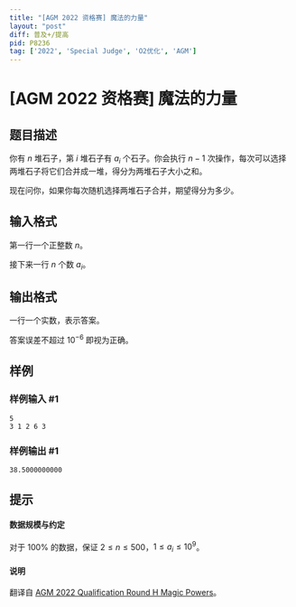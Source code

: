 ```yaml
---
title: "[AGM 2022 资格赛] 魔法的力量"
layout: "post"
diff: 普及+/提高
pid: P8236
tag: ['2022', 'Special Judge', 'O2优化', 'AGM']
---
```

# [AGM 2022 资格赛] 魔法的力量
## 题目描述

你有 $n$ 堆石子，第 $i$ 堆石子有 $a_i$ 个石子。你会执行 $n-1$ 次操作，每次可以选择两堆石子将它们合并成一堆，得分为两堆石子大小之和。

现在问你，如果你每次随机选择两堆石子合并，期望得分为多少。
## 输入格式

第一行一个正整数 $n$。

接下来一行 $n$ 个数 $a_i$。
## 输出格式

一行一个实数，表示答案。

答案误差不超过 $10^{-6}$ 即视为正确。
## 样例

### 样例输入 #1
```
5
3 1 2 6 3
```
### 样例输出 #1
```
38.5000000000
```
## 提示

#### 数据规模与约定

对于 $100\%$ 的数据，保证 $2\leq n\leq 500$，$1\leq a_i\leq 10^9$。

#### 说明

翻译自 [AGM 2022 Qualification Round H Magic Powers](https://judge.agm-contest.com/public/problems/22/text)。

